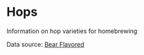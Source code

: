 Hops
==================

Information on hop varieties for homebrewing

Data source: [Bear Flavored](http://www.bear-flavored.com/2011/12/bear-flavoreds-ultimate-guide-to-hop.html)